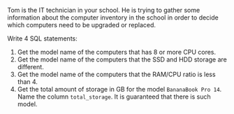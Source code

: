 Tom is the IT technician in your school. He is trying to gather some information about the computer inventory in the school in order to decide which computers need to be upgraded or replaced.

Write 4 SQL statements:

1. Get the model name of the computers that has $8$ or more CPU cores.
2. Get the model name of the computers that the SSD and HDD storage are different.
3. Get the model name of the computers that the RAM/CPU ratio is less than $4$.
4. Get the total amount of storage in GB for the model `BananaBook Pro 14`. Name the column `total_storage`. It is guaranteed that there is such model.
